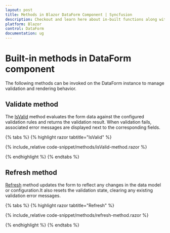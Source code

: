 ```yaml
---
layout: post
title: Methods in Blazor DataForm Component | Syncfusion
description: Checkout and learn here about in-built functions along with their correct application within the Blazor DataForm component.
platform: Blazor
control: DataForm
documentation: ug
---
```


# Built-in methods in DataForm component

The following methods can be invoked on the DataForm instance to manage validation and rendering behavior.

## Validate method

The [IsValid](https://help.syncfusion.com/cr/blazor/Syncfusion.Blazor.DataForm.SfDataForm.html#Syncfusion_Blazor_DataForm_SfDataForm_IsValid) method evaluates the form data against the configured validation rules and returns the validation result. When validation fails, associated error messages are displayed next to the corresponding fields.

{% tabs %}
{% highlight razor tabtitle="IsValid" %}

{% include_relative code-snippet/methods/isValid-method.razor %}

{% endhighlight %}
{% endtabs %}

## Refresh method

[Refresh](https://help.syncfusion.com/cr/blazor/Syncfusion.Blazor.DataForm.SfDataForm.html#Syncfusion_Blazor_DataForm_SfDataForm_Refresh) method updates the form to reflect any changes in the data model or configuration.It also resets the validation state, clearing any existing validation error messages. 

{% tabs %}
{% highlight razor tabtitle="Refresh" %}

{% include_relative code-snippet/methods/refresh-method.razor %}

{% endhighlight %}
{% endtabs %}